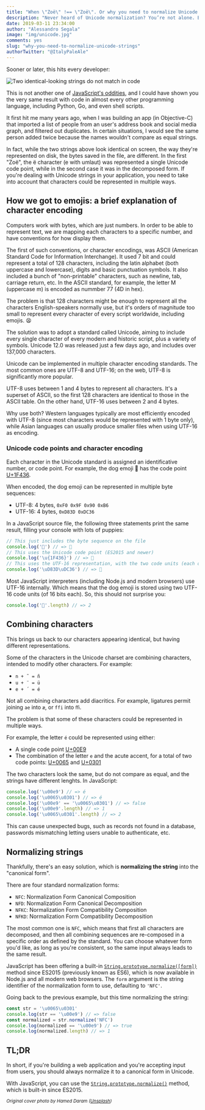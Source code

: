 ```yaml
---
title: "When \"Zoë\" !== \"Zoë\". Or why you need to normalize Unicode strings"
description: "Never heard of Unicode normalization? You’re not alone. But it will save you a lot of trouble."
date: 2019-03-11 23:34:00
author: "Alessandro Segala"
image: "img/unicode.jpg"
comments: yes
slug: "why-you-need-to-normalize-unicode-strings"
authorTwitter: "@ItalyPaleAle"
---
```


Sooner or later, this hits every developer:

![Two identical-looking strings do not match in code](/assets/unicode-zoe.png)

This is not another one of [JavaScript's oddities](https://github.com/denysdovhan/wtfjs), and I could have shown you the very same result with code in almost every other programming language, including Python, Go, and even shell scripts.

It first hit me many years ago, when I was building an app (in Objective-C) that imported a list of people from an user's address book and social media graph, and filtered out duplicates. In certain situations, I would see the same person added twice because the names wouldn't compare as equal strings.

In fact, while the two strings above look identical on screen, the way they're represented on disk, the bytes saved in the file, are different. In the first "Zoë", the ë character (e with umlaut) was represented a single Unicode code point, while in the second case it was in the decomposed form. If you're dealing with Unicode strings in your application, you need to take into account that characters could be represented in multiple ways.

## How we got to emojis: a brief explanation of character encoding

Computers work with bytes, which are just numbers. In order to be able to represent text, we are mapping each characters to a specific number, and have conventions for how display them.

The first of such conventions, or character encodings, was ASCII (American Standard Code for Information Interchange). It used 7 bit and could represent a total of 128 characters, including the latin alphabet (both uppercase and lowercase), digits and basic punctuation symbols. It also included a bunch of "non-printable" characters, such as newline, tab, carriage return, etc. In the ASCII standard, for example, the letter M (uppercase m) is encoded as nummber 77 (4D in hex).

The problem is that 128 characters might be enough to represent all the characters English-speakers normally use, but it's orders of magnitude too small to represent every character of every script worldwide, including emojis. 😫

The solution was to adopt a standard called Unicode, aiming to include every single character of every modern and historic script, plus a variety of symbols. Unicode 12.0 was released just a few days ago, and includes over 137,000 characters.

Unicode can be implemented in multiple character encoding standards. The most common ones are UTF-8 and UTF-16; on the web, UTF-8 is significantly more popular.

UTF-8 uses between 1 and 4 bytes to represent all characters. It's a superset of ASCII, so the first 128 characters are identical to those in the ASCII table. On the other hand, UTF-16 uses between 2 and 4 bytes.

Why use both? Western languages typically are most efficiently encoded with UTF-8 (since most characters would be represented with 1 byte only), while Asian languages can usually produce smaller files when using UTF-16 as encoding.

### Unicode code points and character encoding

Each character in the Unicode standard is assigned an identificative number, or code point. For example, the dog emoji 🐶 has the code point [U+1F436](http://www.fileformat.info/info/unicode/char/1F436/index.htm).

When encoded, the dog emoji can be represented in multiple byte sequences:

- UTF-8: 4 bytes, `0xF0 0x9F 0x90 0xB6`
- UTF-16: 4 bytes, `0xD83D 0xDC36`

In a JavaScript source file, the following three statements print the same result, filling your console with lots of puppies:

````js
// This just includes the byte sequence on the file
console.log('🐶') // => 🐶
// This uses the Unicode code point (ES2015 and newer)
console.log('\u{1F436}') // => 🐶
// This uses the UTF-16 representation, with the two code units (each of 2 bytes)
console.log('\uD83D\uDC36') // => 🐶
````

Most JavaScript interpreters (including Node.js and modern browsers) use UTF-16 internally. Which means that the dog emoji is stored using two UTF-16 code units (of 16 bits each). So, this should not surprise you:

````js
console.log('🐶'.length) // => 2
````

## Combining characters

This brings us back to our characters appearing identical, but having different representations.

Some of the characters in the Unicode charset are combining characters, intended to modify other characters. For example:

- `n + ˜ = ñ`
- `u + ¨ = ü`
- `e + ´ = é`

Not all combining characters add diacritics. For example, ligatures permit joining `ae` into `æ`, or `ffi` into `ﬃ`.

The problem is that some of these characters could be represented in multiple ways.

For example, the letter `é` could be represented using either:

- A single code point [U+00E9](http://www.fileformat.info/info/unicode/char/e9/index.htm)
- The combination of the letter `e` and the acute accent, for a total of two code points: [U+0065](http://www.fileformat.info/info/unicode/char/65/index.htm) and [U+0301](http://www.fileformat.info/info/unicode/char/0301/index.htm)

The two characters look the same, but do not compare as equal, and the strings have different lenghts. In JavaScript:

````js
console.log('\u00e9') // => é
console.log('\u0065\u0301') // => é
console.log('\u00e9' == '\u0065\u0301') // => false
console.log('\u00e9'.length) // => 1
console.log('\u0065\u0301'.length) // => 2
````

This can cause unexpected bugs, such as records not found in a database, passwords mismatching letting users unable to authenticate, etc.

## Normalizing strings

Thankfully, there's an easy solution, which is **normalizing the string** into the "canonical form".

There are four standard normalization forms:

- `NFC`: Normalization Form Canonical Composition
- `NFD`: Normalization Form Canonical Decomposition
- `NFKC`: Normalization Form Compatibility Composition
- `NFKD`: Normalization Form Compatibility Decomposition

The most common one is `NFC`, which means that first all characters are decomposed, and then all combining sequences are re-composed in a specific order as defined by the standard. You can choose whatever form you'd like, as long as you're consistent, so the same input always leads to the same result.

JavaScript has been offering a built-in [`String.prototype.normalize([form])`](https://developer.mozilla.org/en-US/docs/Web/JavaScript/Reference/Global_Objects/String/normalize) method since ES2015 (previously known as ES6), which is now available in Node.js and all modern web browsers. The `form` argument is the string identifier of the normalization form to use, defaulting to `'NFC'`.

Going back to the previous example, but this time normalizing the string:

````js
const str = '\u0065\u0301'
console.log(str == '\u00e9') // => false
const normalized = str.normalize('NFC')
console.log(normalized == '\u00e9') // => true
console.log(normalized.length) // => 1
````

## TL;DR

In short, if you're building a web application and you're accepting input from users, you should always normalize it to a canonical form in Unicode.

With JavaScript, you can use the [`String.prototype.normalize()`](https://developer.mozilla.org/en-US/docs/Web/JavaScript/Reference/Global_Objects/String/normalize) method, which is built-in since ES2015.

<small>*Original cover photo by Hamed Daram ([Unsplash](https://unsplash.com/@hameddaram))*</small>
